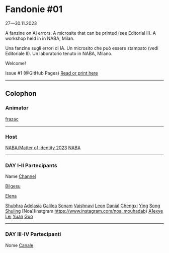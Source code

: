 # Fandonie #01
27—30.11.2023

A fanzine on AI errors.
A microsite that can be printed (see Editorial II).
A workshop held in in NABA, Milan.

Una fanzine sugli errori di IA.
Un microsito che può essere stampato (vedi Editoriale II).
Un laboratorio tenuto in NABA, Milano.

Welcome!

Issue #1 (@GitHub Pages)
[Read or print here](https://frazac.github.io/fandonie/)

***

## Colophon

### Animator
[frazac](https://linktr.ee/frazac)

***

### Host
[NABA/Matter of identity 2023](https://www.instagram.com/matterofidentity/?hl=it)
[NABA](https://www.naba.it/)

***

### DAY I-II Partecipants
Name
[Channel](https://univers.tld/name)

[Bilgesu](https://www.linkedin.com/in/bilgesuy%C4%B1ld%C4%B1z/)

[Elena](https://instagram.com/megastupidblonde )

[Shubhra](https://www.behance.net/Shubhra_Bhatnagar)
[Adelasia](https://www.instagram.com/aisaleda/)
[Galilea](https://instagram.com/galileaaveloz?igshid=OGQ5ZDc2ODk2ZA==)
[Sonam](https://www.linkedin.com/in/sonam-gupta-313882214)
[Vaishnavi](https://www.linkedin.com/in/vaishnavi-bhandari-315a861a5/)
[Leon](https://www.instagram.com/leon_fdo/)
[Danial](https://instagram.com/danial_saliba?igshid=OGQ5ZDc2ODk2ZA==)
[Chengxi](https://instagram.com/chencyjaaa)
[Ying](https://instagram.com/ko.ng5218?igshid=NzZlODBkYWE4Ng==)
[Song](https://instagram.com/sooooyuanoooong)
[Shuling](https://instagram.com/shuling.celine?igshid=OGQ5ZDc2ODk2ZA%3D%3D&utm_source=qr)
[Noa](instgram https://www.instagram.com/noa_mouhadab)
[A1exye](https://instagram.com/a1exye_17?igshid=OGQ5ZDc2ODk2ZA%3D%3D&utm_source=qr)
[Lei](https://instagram.com/angelooooooo_0?igshid=NzZlODBkYWE4Ng==)
[Yuan](https://instagram.com/chacha8868?igshid=OGQ5ZDc2ODk2ZA==)
[Guo](https://instagram.com/_yingdian_?igshid=OGQ5ZDc2ODk2ZA%3D%3D&utm_source=qr)

***

### DAY III-IV Partecipanti
Nome
[Canale](https://universo.tld/nome)